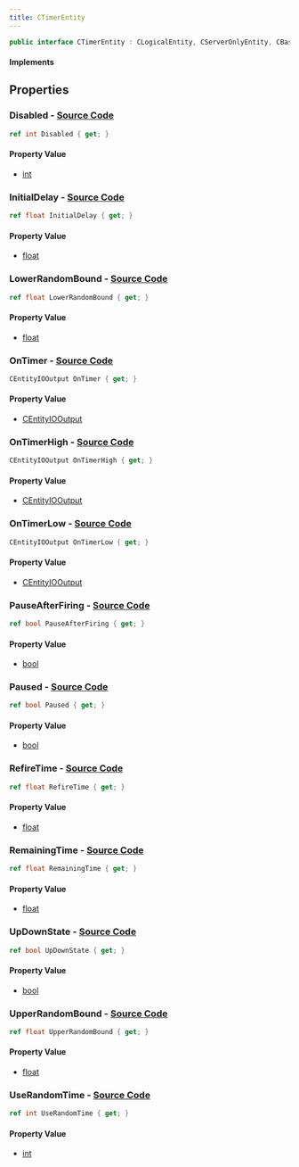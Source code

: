 ```yaml
---
title: CTimerEntity
---
```


```csharp
public interface CTimerEntity : CLogicalEntity, CServerOnlyEntity, CBaseEntity, CEntityInstance, ISchemaClass<CEntityInstance>, ISchemaClass<CBaseEntity>, ISchemaClass<CServerOnlyEntity>, ISchemaClass<CLogicalEntity>, ISchemaClass<CTimerEntity>, ISchemaField, ISchemaClass, INativeHandle
```

#### Implements

## Properties

### **Disabled** - [Source Code](https://github.com/swiftly-solution/swiftlys2/blob/main/managed/src/SwiftlyS2.Generated/Schemas/Interfaces/CTimerEntity.cs#L22)

```csharp
ref int Disabled { get; }
```

#### Property Value

- [int](https://learn.microsoft.com/dotnet/api/system.int32)

### **InitialDelay** - [Source Code](https://github.com/swiftly-solution/swiftlys2/blob/main/managed/src/SwiftlyS2.Generated/Schemas/Interfaces/CTimerEntity.cs#L24)

```csharp
ref float InitialDelay { get; }
```

#### Property Value

- [float](https://learn.microsoft.com/dotnet/api/system.single)

### **LowerRandomBound** - [Source Code](https://github.com/swiftly-solution/swiftlys2/blob/main/managed/src/SwiftlyS2.Generated/Schemas/Interfaces/CTimerEntity.cs#L34)

```csharp
ref float LowerRandomBound { get; }
```

#### Property Value

- [float](https://learn.microsoft.com/dotnet/api/system.single)

### **OnTimer** - [Source Code](https://github.com/swiftly-solution/swiftlys2/blob/main/managed/src/SwiftlyS2.Generated/Schemas/Interfaces/CTimerEntity.cs#L16)

```csharp
CEntityIOOutput OnTimer { get; }
```

#### Property Value

- [CEntityIOOutput](/docs/api/shared/schemadefinitions/centityiooutput)

### **OnTimerHigh** - [Source Code](https://github.com/swiftly-solution/swiftlys2/blob/main/managed/src/SwiftlyS2.Generated/Schemas/Interfaces/CTimerEntity.cs#L18)

```csharp
CEntityIOOutput OnTimerHigh { get; }
```

#### Property Value

- [CEntityIOOutput](/docs/api/shared/schemadefinitions/centityiooutput)

### **OnTimerLow** - [Source Code](https://github.com/swiftly-solution/swiftlys2/blob/main/managed/src/SwiftlyS2.Generated/Schemas/Interfaces/CTimerEntity.cs#L20)

```csharp
CEntityIOOutput OnTimerLow { get; }
```

#### Property Value

- [CEntityIOOutput](/docs/api/shared/schemadefinitions/centityiooutput)

### **PauseAfterFiring** - [Source Code](https://github.com/swiftly-solution/swiftlys2/blob/main/managed/src/SwiftlyS2.Generated/Schemas/Interfaces/CTimerEntity.cs#L32)

```csharp
ref bool PauseAfterFiring { get; }
```

#### Property Value

- [bool](https://learn.microsoft.com/dotnet/api/system.boolean)

### **Paused** - [Source Code](https://github.com/swiftly-solution/swiftlys2/blob/main/managed/src/SwiftlyS2.Generated/Schemas/Interfaces/CTimerEntity.cs#L40)

```csharp
ref bool Paused { get; }
```

#### Property Value

- [bool](https://learn.microsoft.com/dotnet/api/system.boolean)

### **RefireTime** - [Source Code](https://github.com/swiftly-solution/swiftlys2/blob/main/managed/src/SwiftlyS2.Generated/Schemas/Interfaces/CTimerEntity.cs#L26)

```csharp
ref float RefireTime { get; }
```

#### Property Value

- [float](https://learn.microsoft.com/dotnet/api/system.single)

### **RemainingTime** - [Source Code](https://github.com/swiftly-solution/swiftlys2/blob/main/managed/src/SwiftlyS2.Generated/Schemas/Interfaces/CTimerEntity.cs#L38)

```csharp
ref float RemainingTime { get; }
```

#### Property Value

- [float](https://learn.microsoft.com/dotnet/api/system.single)

### **UpDownState** - [Source Code](https://github.com/swiftly-solution/swiftlys2/blob/main/managed/src/SwiftlyS2.Generated/Schemas/Interfaces/CTimerEntity.cs#L28)

```csharp
ref bool UpDownState { get; }
```

#### Property Value

- [bool](https://learn.microsoft.com/dotnet/api/system.boolean)

### **UpperRandomBound** - [Source Code](https://github.com/swiftly-solution/swiftlys2/blob/main/managed/src/SwiftlyS2.Generated/Schemas/Interfaces/CTimerEntity.cs#L36)

```csharp
ref float UpperRandomBound { get; }
```

#### Property Value

- [float](https://learn.microsoft.com/dotnet/api/system.single)

### **UseRandomTime** - [Source Code](https://github.com/swiftly-solution/swiftlys2/blob/main/managed/src/SwiftlyS2.Generated/Schemas/Interfaces/CTimerEntity.cs#L30)

```csharp
ref int UseRandomTime { get; }
```

#### Property Value

- [int](https://learn.microsoft.com/dotnet/api/system.int32)

